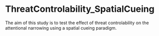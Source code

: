 # ThreatControlability_SpatialCueing
The aim of this study is to test the effect of threat controlability on the attentional narrowing using a spatial cueing paradigm.
